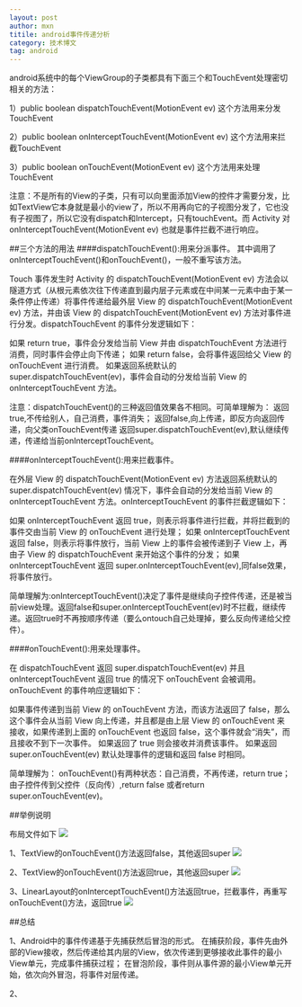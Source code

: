 ```yaml
---
layout: post
author: mxn
titile: android事件传递分析
category: 技术博文
tag: android
---
```


android系统中的每个ViewGroup的子类都具有下面三个和TouchEvent处理密切相关的方法：

1）public boolean dispatchTouchEvent(MotionEvent ev)          这个方法用来分发TouchEvent

2）public boolean onInterceptTouchEvent(MotionEvent ev)         这个方法用来拦截TouchEvent

3）public boolean onTouchEvent(MotionEvent ev)                 这个方法用来处理TouchEvent

注意：不是所有的View的子类，只有可以向里面添加View的控件才需要分发，比如TextView它本身就是最小的view了，所以不用再向它的子视图分发了，它也没有子视图了，所以它没有dispatch和Intercept，只有touchEvent。而 Activity 对 onInterceptTouchEvent(MotionEvent ev) 也就是事件拦截不进行响应。


##三个方法的用法
####dispatchTouchEvent():用来分派事件。
其中调用了onInterceptTouchEvent()和onTouchEvent()，一般不重写该方法。

Touch 事件发生时 Activity 的 dispatchTouchEvent(MotionEvent ev) 方法会以隧道方式（从根元素依次往下传递直到最内层子元素或在中间某一元素中由于某一条件停止传递）将事件传递给最外层 View 的 dispatchTouchEvent(MotionEvent ev) 方法，并由该 View 的 dispatchTouchEvent(MotionEvent ev) 方法对事件进行分发。dispatchTouchEvent 的事件分发逻辑如下：

如果 return true，事件会分发给当前 View 并由 dispatchTouchEvent 方法进行消费，同时事件会停止向下传递；
如果 return false，会将事件返回给父 View 的  onTouchEvent 进行消费。
如果返回系统默认的 super.dispatchTouchEvent(ev)，事件会自动的分发给当前 View 的 onInterceptTouchEvent 方法。

注意：dispatchTouchEvent()的三种返回值效果各不相同。可简单理解为：
返回true,不传给别人，自己消费，事件消失；
返回false,向上传递，即反方向返回传递，向父类onTouchEvent传递
返回super.dispatchTouchEvent(ev),默认继续传递，传递给当前onInterceptTouchEvent。

####onInterceptTouchEvent():用来拦截事件。

在外层 View 的 dispatchTouchEvent(MotionEvent ev) 方法返回系统默认的 super.dispatchTouchEvent(ev) 情况下，事件会自动的分发给当前 View 的 onInterceptTouchEvent 方法。onInterceptTouchEvent 的事件拦截逻辑如下：

如果 onInterceptTouchEvent 返回 true，则表示将事件进行拦截，并将拦截到的事件交由当前 View 的 onTouchEvent 进行处理；
如果 onInterceptTouchEvent 返回 false，则表示将事件放行，当前 View 上的事件会被传递到子 View 上，再由子 View 的 dispatchTouchEvent 来开始这个事件的分发；
如果 onInterceptTouchEvent 返回 super.onInterceptTouchEvent(ev),同false效果，将事件放行。

简单理解为:onInterceptTouchEvent()决定了事件是继续向子控件传递，还是被当前view处理。返回false和super.onInterceptTouchEvent(ev)时不拦截，继续传递。返回true时不再按顺序传递（要么ontouch自己处理掉，要么反向传递给父控件）。

####onTouchEvent():用来处理事件。

在 dispatchTouchEvent 返回 super.dispatchTouchEvent(ev) 并且 onInterceptTouchEvent 返回 true 的情况下 onTouchEvent 会被调用。onTouchEvent 的事件响应逻辑如下：

如果事件传递到当前 View 的 onTouchEvent 方法，而该方法返回了 false，那么这个事件会从当前 View 向上传递，并且都是由上层 View 的 onTouchEvent 来接收，如果传递到上面的 onTouchEvent 也返回 false，这个事件就会“消失”，而且接收不到下一次事件。
如果返回了 true 则会接收并消费该事件。
如果返回 super.onTouchEvent(ev) 默认处理事件的逻辑和返回 false 时相同。

简单理解为：
onTouchEvent()有两种状态：自己消费，不再传递，return true； 由子控件传到父控件（反向传）,return false 或者return super.onTouchEvent(ev)。


##举例说明

布局文件如下
![](http://img.blog.csdn.net/20130718193054609?watermark/2/text/aHR0cDovL2Jsb2cuY3Nkbi5uZXQvbW9yZ2FuX3h3dw==/font/5a6L5L2T/fontsize/400/fill/I0JBQkFCMA==/dissolve/70/gravity/SouthEast)

1、TextView的onTouchEvent()方法返回false，其他返回super
![](http://img.blog.csdn.net/20130718193713375?watermark/2/text/aHR0cDovL2Jsb2cuY3Nkbi5uZXQvbW9yZ2FuX3h3dw==/font/5a6L5L2T/fontsize/400/fill/I0JBQkFCMA==/dissolve/70/gravity/SouthEast)


2、TextView的onTouchEvent()方法返回true，其他返回super
![](http://img.blog.csdn.net/20130718193810265?watermark/2/text/aHR0cDovL2Jsb2cuY3Nkbi5uZXQvbW9yZ2FuX3h3dw==/font/5a6L5L2T/fontsize/400/fill/I0JBQkFCMA==/dissolve/70/gravity/SouthEast)

3、LinearLayout的onInterceptTouchEvent()方法返回true，拦截事件，再重写onTouchEvent()方法，返回true
![](http://img.blog.csdn.net/20130718193859765?watermark/2/text/aHR0cDovL2Jsb2cuY3Nkbi5uZXQvbW9yZ2FuX3h3dw==/font/5a6L5L2T/fontsize/400/fill/I0JBQkFCMA==/dissolve/70/gravity/SouthEast)


##总结

1、Android中的事件传递基于先捕获然后冒泡的形式。
在捕获阶段，事件先由外部的View接收，然后传递给其内层的View，依次传递到更够接收此事件的最小View单元，完成事件捕获过程；
在冒泡阶段，事件则从事件源的最小View单元开始，依次向外冒泡，将事件对层传递。

2、












